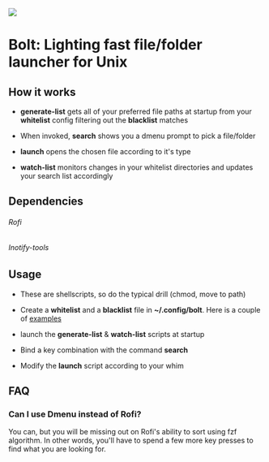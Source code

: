 ![](demo/preview.gif)

# Bolt: Lighting fast file/folder launcher for Unix

## How it works

- **generate-list** gets all of your preferred file paths at startup from your **whitelist** config filtering out the **blacklist** matches

- When invoked, **search** shows you a dmenu prompt to pick a file/folder

- **launch** opens the chosen file according to it's type

- **watch-list** monitors changes in your whitelist directories and updates your search list accordingly

## Dependencies

###### Rofi

###### Inotify-tools

## Usage

- These are shellscripts, so do the typical drill (chmod, move to path)

- Create a **whitelist** and a **blacklist** file in **~/.config/bolt**. Here is a couple of [examples](https://github.com/salman-abedin/bolt/tree/master/example_config)

- launch the **generate-list** & **watch-list** scripts at startup

- Bind a key combination with the command **search**

- Modify the **launch** script according to your whim

## FAQ

### Can I use Dmenu instead of Rofi?

You can, but you will be missing out on Rofi's ability to sort using fzf algorithm.
In other words, you'll have to spend a few more key presses to find what you are looking for.

